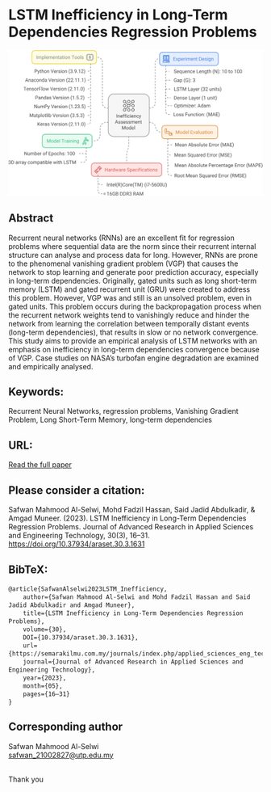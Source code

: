 # LSTM Inefficiency in Long-Term Dependencies Regression Problems

<div align="center">
    <img src="fig_inefficiency_assessment_model.jpg" width="800">
</div>

## Abstract
Recurrent neural networks (RNNs) are an excellent fit for regression problems where sequential data are the norm since their recurrent internal structure can analyse and process data for long. However, RNNs are prone to the phenomenal vanishing gradient problem (VGP) that causes the network to stop learning and generate poor prediction accuracy, especially in long-term dependencies. Originally, gated units such as long short-term memory (LSTM) and gated recurrent unit (GRU) were created to address this problem. However, VGP was and still is an unsolved problem, even in gated units. This problem occurs during the backpropagation process when the recurrent network weights tend to vanishingly reduce and hinder the network from learning the correlation between temporally distant events (long-term dependencies), that results in slow or no network convergence. This study aims to provide an empirical analysis of LSTM networks with an emphasis on inefficiency in long-term dependencies convergence because of VGP. Case studies on NASA’s turbofan engine degradation are examined and empirically analysed.

## Keywords: 
Recurrent Neural Networks, regression problems, Vanishing Gradient Problem, Long Short-Term Memory, long-term dependencies

## URL: 
[Read the full paper](https://semarakilmu.com.my/journals/index.php/applied_sciences_eng_tech/article/view/1477/1250)

## Please consider a citation:
Safwan Mahmood Al-Selwi, Mohd Fadzil Hassan, Said Jadid Abdulkadir, & Amgad Muneer. (2023). LSTM Inefficiency in Long-Term Dependencies Regression Problems. Journal of Advanced Research in Applied Sciences and Engineering Technology, 30(3), 16–31. https://doi.org/10.37934/araset.30.3.1631

## BibTeX:
```
@article{SafwanAlselwi2023LSTM_Inefficiency, 
	author={Safwan Mahmood Al-Selwi and Mohd Fadzil Hassan and Said Jadid Abdulkadir and Amgad Muneer}, 
	title={LSTM Inefficiency in Long-Term Dependencies Regression Problems}, 
	volume={30}, 
    DOI={10.37934/araset.30.3.1631},	
    url={https://semarakilmu.com.my/journals/index.php/applied_sciences_eng_tech/article/view/1477}, 
	journal={Journal of Advanced Research in Applied Sciences and Engineering Technology}, 
	year={2023}, 
	month={05}, 
	pages={16–31}
}
```

## Corresponding author
Safwan Mahmood Al-Selwi
<br>safwan_21002827@utp.edu.my

<br>Thank you
